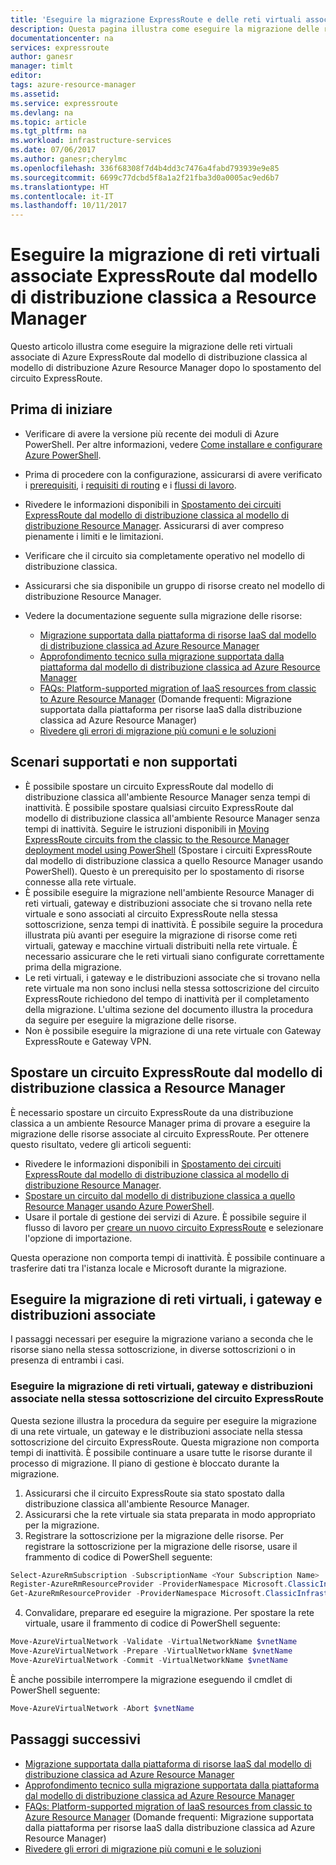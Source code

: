 ```yaml
---
title: 'Eseguire la migrazione ExpressRoute e delle reti virtuali associate dal modello di distribuzione classica a Resource Manager: Azure: PowerShell | Microsoft Docs'
description: Questa pagina illustra come eseguire la migrazione delle reti virtuali associate in Resource Manager dopo lo spostamento del circuito.
documentationcenter: na
services: expressroute
author: ganesr
manager: timlt
editor: 
tags: azure-resource-manager
ms.assetid: 
ms.service: expressroute
ms.devlang: na
ms.topic: article
ms.tgt_pltfrm: na
ms.workload: infrastructure-services
ms.date: 07/06/2017
ms.author: ganesr;cherylmc
ms.openlocfilehash: 336f68308f7d4b4dd3c7476a4fabd793939e9e85
ms.sourcegitcommit: 6699c77dcbd5f8a1a2f21fba3d0a0005ac9ed6b7
ms.translationtype: HT
ms.contentlocale: it-IT
ms.lasthandoff: 10/11/2017
---
```

# <a name="migrate-expressroute-associated-virtual-networks-from-classic-to-resource-manager"></a>Eseguire la migrazione di reti virtuali associate ExpressRoute dal modello di distribuzione classica a Resource Manager

Questo articolo illustra come eseguire la migrazione delle reti virtuali associate di Azure ExpressRoute dal modello di distribuzione classica al modello di distribuzione Azure Resource Manager dopo lo spostamento del circuito ExpressRoute. 


## <a name="before-you-begin"></a>Prima di iniziare
* Verificare di avere la versione più recente dei moduli di Azure PowerShell. Per altre informazioni, vedere [Come installare e configurare Azure PowerShell](/powershell/azure/overview).
* Prima di procedere con la configurazione, assicurarsi di avere verificato i [prerequisiti](expressroute-prerequisites.md), i [requisiti di routing](expressroute-routing.md) e i [flussi di lavoro](expressroute-workflows.md).
* Rivedere le informazioni disponibili in [Spostamento dei circuiti ExpressRoute dal modello di distribuzione classica al modello di distribuzione Resource Manager](expressroute-move.md). Assicurarsi di aver compreso pienamente i limiti e le limitazioni.
* Verificare che il circuito sia completamente operativo nel modello di distribuzione classica.
* Assicurarsi che sia disponibile un gruppo di risorse creato nel modello di distribuzione Resource Manager.
* Vedere la documentazione seguente sulla migrazione delle risorse:

    * [Migrazione supportata dalla piattaforma di risorse IaaS dal modello di distribuzione classica ad Azure Resource Manager](../virtual-machines/virtual-machines-windows-migration-classic-resource-manager.md)
    * [Approfondimento tecnico sulla migrazione supportata dalla piattaforma dal modello di distribuzione classica ad Azure Resource Manager](../virtual-machines/virtual-machines-windows-migration-classic-resource-manager-deep-dive.md)
    * [FAQs: Platform-supported migration of IaaS resources from classic to Azure Resource Manager](../virtual-machines/virtual-machines-windows-migration-classic-resource-manager.md) (Domande frequenti: Migrazione supportata dalla piattaforma per risorse IaaS dalla distribuzione classica ad Azure Resource Manager)
    * [Rivedere gli errori di migrazione più comuni e le soluzioni](../virtual-machines/windows/migration-classic-resource-manager-errors.md?toc=%2fazure%2fvirtual-machines%2fwindows%2ftoc.json)

## <a name="supported-and-unsupported-scenarios"></a>Scenari supportati e non supportati

* È possibile spostare un circuito ExpressRoute dal modello di distribuzione classica all'ambiente Resource Manager senza tempi di inattività. È possibile spostare qualsiasi circuito ExpressRoute dal modello di distribuzione classica all'ambiente Resource Manager senza tempi di inattività. Seguire le istruzioni disponibili in [Moving ExpressRoute circuits from the classic to the Resource Manager deployment model using PowerShell](expressroute-howto-move-arm.md) (Spostare i circuiti ExpressRoute dal modello di distribuzione classica a quello Resource Manager usando PowerShell). Questo è un prerequisito per lo spostamento di risorse connesse alla rete virtuale.
* È possibile eseguire la migrazione nell'ambiente Resource Manager di reti virtuali, gateway e distribuzioni associate che si trovano nella rete virtuale e sono associati al circuito ExpressRoute nella stessa sottoscrizione, senza tempi di inattività. È possibile seguire la procedura illustrata più avanti per eseguire la migrazione di risorse come reti virtuali, gateway e macchine virtuali distribuiti nella rete virtuale. È necessario assicurare che le reti virtuali siano configurate correttamente prima della migrazione. 
* Le reti virtuali, i gateway e le distribuzioni associate che si trovano nella rete virtuale ma non sono inclusi nella stessa sottoscrizione del circuito ExpressRoute richiedono del tempo di inattività per il completamento della migrazione. L'ultima sezione del documento illustra la procedura da seguire per eseguire la migrazione delle risorse.
* Non è possibile eseguire la migrazione di una rete virtuale con Gateway ExpressRoute e Gateway VPN.

## <a name="move-an-expressroute-circuit-from-classic-to-resource-manager"></a>Spostare un circuito ExpressRoute dal modello di distribuzione classica a Resource Manager
È necessario spostare un circuito ExpressRoute da una distribuzione classica a un ambiente Resource Manager prima di provare a eseguire la migrazione delle risorse associate al circuito ExpressRoute. Per ottenere questo risultato, vedere gli articoli seguenti:

* Rivedere le informazioni disponibili in [Spostamento dei circuiti ExpressRoute dal modello di distribuzione classica al modello di distribuzione Resource Manager](expressroute-move.md).
* [Spostare un circuito dal modello di distribuzione classica a quello Resource Manager usando Azure PowerShell](expressroute-howto-move-arm.md).
* Usare il portale di gestione dei servizi di Azure. È possibile seguire il flusso di lavoro per [creare un nuovo circuito ExpressRoute](expressroute-howto-circuit-portal-resource-manager.md) e selezionare l'opzione di importazione. 

Questa operazione non comporta tempi di inattività. È possibile continuare a trasferire dati tra l'istanza locale e Microsoft durante la migrazione.

## <a name="migrate-virtual-networks-gateways-and-associated-deployments"></a>Eseguire la migrazione di reti virtuali, i gateway e distribuzioni associate

I passaggi necessari per eseguire la migrazione variano a seconda che le risorse siano nella stessa sottoscrizione, in diverse sottoscrizioni o in presenza di entrambi i casi.

### <a name="migrate-virtual-networks-gateways-and-associated-deployments-in-the-same-subscription-as-the-expressroute-circuit"></a>Eseguire la migrazione di reti virtuali, gateway e distribuzioni associate nella stessa sottoscrizione del circuito ExpressRoute
Questa sezione illustra la procedura da seguire per eseguire la migrazione di una rete virtuale, un gateway e le distribuzioni associate nella stessa sottoscrizione del circuito ExpressRoute. Questa migrazione non comporta tempi di inattività. È possibile continuare a usare tutte le risorse durante il processo di migrazione. Il piano di gestione è bloccato durante la migrazione. 

1. Assicurarsi che il circuito ExpressRoute sia stato spostato dalla distribuzione classica all'ambiente Resource Manager.
2. Assicurarsi che la rete virtuale sia stata preparata in modo appropriato per la migrazione.
3. Registrare la sottoscrizione per la migrazione delle risorse. Per registrare la sottoscrizione per la migrazione delle risorse, usare il frammento di codice di PowerShell seguente:

  ```powershell 
  Select-AzureRmSubscription -SubscriptionName <Your Subscription Name>
  Register-AzureRmResourceProvider -ProviderNamespace Microsoft.ClassicInfrastructureMigrate
  Get-AzureRmResourceProvider -ProviderNamespace Microsoft.ClassicInfrastructureMigrate
  ```
4. Convalidare, preparare ed eseguire la migrazione. Per spostare la rete virtuale, usare il frammento di codice di PowerShell seguente:

  ```powershell
  Move-AzureVirtualNetwork -Validate -VirtualNetworkName $vnetName
  Move-AzureVirtualNetwork -Prepare -VirtualNetworkName $vnetName
  Move-AzureVirtualNetwork -Commit -VirtualNetworkName $vnetName
  ```

  È anche possibile interrompere la migrazione eseguendo il cmdlet di PowerShell seguente:

  ```powershell
  Move-AzureVirtualNetwork -Abort $vnetName
  ```

## <a name="next-steps"></a>Passaggi successivi
* [Migrazione supportata dalla piattaforma di risorse IaaS dal modello di distribuzione classica ad Azure Resource Manager](../virtual-machines/virtual-machines-windows-migration-classic-resource-manager.md)
* [Approfondimento tecnico sulla migrazione supportata dalla piattaforma dal modello di distribuzione classica ad Azure Resource Manager](../virtual-machines/virtual-machines-windows-migration-classic-resource-manager-deep-dive.md)
* [FAQs: Platform-supported migration of IaaS resources from classic to Azure Resource Manager](../virtual-machines/virtual-machines-windows-migration-classic-resource-manager.md) (Domande frequenti: Migrazione supportata dalla piattaforma per risorse IaaS dalla distribuzione classica ad Azure Resource Manager)
* [Rivedere gli errori di migrazione più comuni e le soluzioni](../virtual-machines/windows/migration-classic-resource-manager-errors.md?toc=%2fazure%2fvirtual-machines%2fwindows%2ftoc.json)
